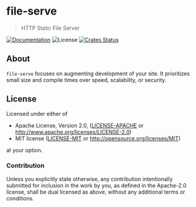 # file-serve

> HTTP Static File Server

[![Documentation](https://img.shields.io/badge/docs-master-blue.svg)][Documentation]
![License](https://img.shields.io/crates/l/engarde.svg)
[![Crates Status](https://img.shields.io/crates/v/engarde.svg)](https://crates.io/crates/engarde)

## About

`file-serve` focuses on augmenting development of your site.  It prioritizes
small size and compile times over speed, scalability, or security.

## License

Licensed under either of

 * Apache License, Version 2.0, ([LICENSE-APACHE](LICENSE-APACHE) or http://www.apache.org/licenses/LICENSE-2.0)
 * MIT license ([LICENSE-MIT](LICENSE-MIT) or http://opensource.org/licenses/MIT)

at your option.

### Contribution

Unless you explicitly state otherwise, any contribution intentionally
submitted for inclusion in the work by you, as defined in the Apache-2.0
license, shall be dual licensed as above, without any additional terms or
conditions.

[Crates.io]: https://crates.io/crates/engarde
[Documentation]: https://docs.rs/engarde
